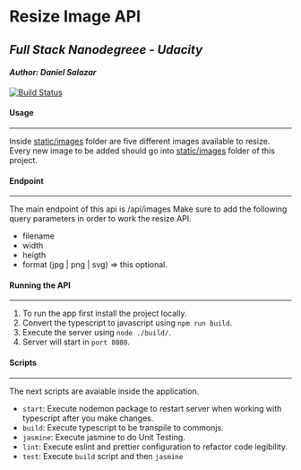 # Resize Image API
## _Full Stack Nanodegreee - Udacity_
#### _Author: Daniel Salazar_

[![Build Status](https://travis-ci.org/joemccann/dillinger.svg?branch=master)](https://travis-ci.org/joemccann/dillinger)


#### Usage
-------------
Inside [static/images](https://github.com/SAGO-DSG96/Image-Processing-API-FSJSND/tree/master/static/images) folder are five different images available to resize. Every new image to be added should go into [static/images](https://github.com/SAGO-DSG96/Image-Processing-API-FSJSND/tree/master/static/images) folder of this project.

#### Endpoint
-------------
The main endpoint of this api is /api/images 
Make sure to add the following query parameters in order to work the resize API.
- filename
- width
- heigth 
- format (jpg | png | svg) => this optional.

#### Running the API
-------------
1. To run the app first install the project locally. 
2. Convert the typescript to javascript using `npm run build`.
3. Execute the server using `node ./build/`.
4. Server will start in `port 8080`.

#### Scripts
-------------
The next scripts are avaiable inside the application.

- `start`: Execute nodemon package to restart server when working with typescript after you make changes.
- `build`: Execute typescript to be transpile to commonjs.
- `jasmine`: Execute jasmine to do Unit Testing.
- `lint`: Execute eslint and prettier configuration to refactor code legibility.
- `test`: Execute `build` script and then `jasmine`